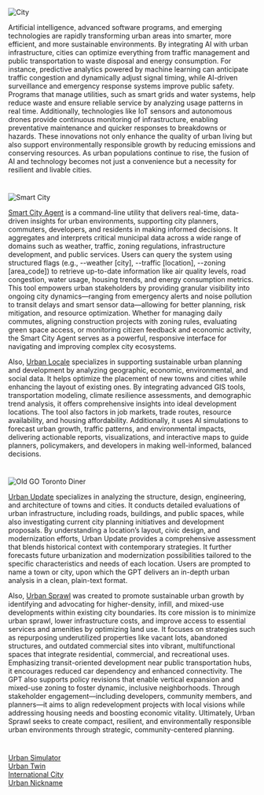 ![City](https://github.com/user-attachments/assets/fecfec43-092f-494b-a27d-67c746b1a67e)

Artificial intelligence, advanced software programs, and emerging technologies are rapidly transforming urban areas into smarter, more efficient, and more sustainable environments. By integrating AI with urban infrastructure, cities can optimize everything from traffic management and public transportation to waste disposal and energy consumption. For instance, predictive analytics powered by machine learning can anticipate traffic congestion and dynamically adjust signal timing, while AI-driven surveillance and emergency response systems improve public safety. Programs that manage utilities, such as smart grids and water systems, help reduce waste and ensure reliable service by analyzing usage patterns in real time. Additionally, technologies like IoT sensors and autonomous drones provide continuous monitoring of infrastructure, enabling preventative maintenance and quicker responses to breakdowns or hazards. These innovations not only enhance the quality of urban living but also support environmentally responsible growth by reducing emissions and conserving resources. As urban populations continue to rise, the fusion of AI and technology becomes not just a convenience but a necessity for resilient and livable cities.

#

![Smart City](https://github.com/user-attachments/assets/cdcd94be-6730-43c3-8cb0-2caaecd30063)

[Smart City Agent](https://chatgpt.com/g/g-683ada1cfadc8191ade94bb1b9da7dd5-smart-city-agent) is a command-line utility that delivers real-time, data-driven insights for urban environments, supporting city planners, commuters, developers, and residents in making informed decisions. It aggregates and interprets critical municipal data across a wide range of domains such as weather, traffic, zoning regulations, infrastructure development, and public services. Users can query the system using structured flags (e.g., --weather [city], --traffic [location], --zoning [area_code]) to retrieve up-to-date information like air quality levels, road congestion, water usage, housing trends, and energy consumption metrics. This tool empowers urban stakeholders by providing granular visibility into ongoing city dynamics—ranging from emergency alerts and noise pollution to transit delays and smart sensor data—allowing for better planning, risk mitigation, and resource optimization. Whether for managing daily commutes, aligning construction projects with zoning rules, evaluating green space access, or monitoring citizen feedback and economic activity, the Smart City Agent serves as a powerful, responsive interface for navigating and improving complex city ecosystems.

Also, [Urban Locale](https://chatgpt.com/g/g-67b361d827c88191850b551883a31294-urban-locale) specializes in supporting sustainable urban planning and development by analyzing geographic, economic, environmental, and social data. It helps optimize the placement of new towns and cities while enhancing the layout of existing ones. By integrating advanced GIS tools, transportation modeling, climate resilience assessments, and demographic trend analysis, it offers comprehensive insights into ideal development locations. The tool also factors in job markets, trade routes, resource availability, and housing affordability. Additionally, it uses AI simulations to forecast urban growth, traffic patterns, and environmental impacts, delivering actionable reports, visualizations, and interactive maps to guide planners, policymakers, and developers in making well-informed, balanced decisions. 

#

![Old GO Toronto Diner](https://github.com/user-attachments/assets/13110373-d70f-4b1b-b651-f13c68d8ae52)

[Urban Update](https://chatgpt.com/g/g-87Dl1RabQ-urban-update) specializes in analyzing the structure, design, engineering, and architecture of towns and cities. It conducts detailed evaluations of urban infrastructure, including roads, buildings, and public spaces, while also investigating current city planning initiatives and development proposals. By understanding a location’s layout, civic design, and modernization efforts, Urban Update provides a comprehensive assessment that blends historical context with contemporary strategies. It further forecasts future urbanization and modernization possibilities tailored to the specific characteristics and needs of each location. Users are prompted to name a town or city, upon which the GPT delivers an in-depth urban analysis in a clean, plain-text format.

Also, [Urban Sprawl](https://chatgpt.com/g/g-6771588084a481919d7cfdcad767828b-urban-sprawl) was created to promote sustainable urban growth by identifying and advocating for higher-density, infill, and mixed-use developments within existing city boundaries. Its core mission is to minimize urban sprawl, lower infrastructure costs, and improve access to essential services and amenities by optimizing land use. It focuses on strategies such as repurposing underutilized properties like vacant lots, abandoned structures, and outdated commercial sites into vibrant, multifunctional spaces that integrate residential, commercial, and recreational uses. Emphasizing transit-oriented development near public transportation hubs, it encourages reduced car dependency and enhanced connectivity. The GPT also supports policy revisions that enable vertical expansion and mixed-use zoning to foster dynamic, inclusive neighborhoods. Through stakeholder engagement—including developers, community members, and planners—it aims to align redevelopment projects with local visions while addressing housing needs and boosting economic vitality. Ultimately, Urban Sprawl seeks to create compact, resilient, and environmentally responsible urban environments through strategic, community-centered planning.

#

[Urban Simulator](https://chat.openai.com/g/g-XQ2wkdcXL-urban-simulator)
<br>
[Urban Twin](https://chatgpt.com/g/g-67aeecb1cf008191bfdc5922f73d8fc7-urban-twin)
<br>
[International City](https://chatgpt.com/g/g-67fa4b62ddac8191ab7486f760f2fae7-international-city)
<br>
[Urban Nickname](https://chatgpt.com/g/g-67d9b1ab69648191a7858caec9570bda-urban-nickname)
